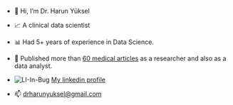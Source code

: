 - 👋 Hi, I’m Dr. Harun Yüksel
  
- 📈 A clinical data scientist
- 📊 Had 5+ years of experience in Data Science.
  
- 📜 Published more than [60 medical articles](https://pubmed.ncbi.nlm.nih.gov/?term=yuksel%2C+harun) as a researcher and also as a data analyst.
  
- ![LI-In-Bug](https://github.com/harun1yuksel/harun1yuksel/assets/95409692/1462d31a-b87c-4149-baa0-125e5d42ef62)
 [My linkedin profile](https://www.linkedin.com/in/harun-yuksel/)
-  📫 drharunyuksel@gmail.com

